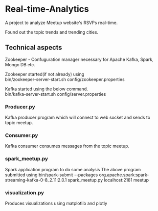 # Real-time-Analytics
A project to analyze Meetup website's RSVPs real-time. 

Found out the topic trends and trending cities.

## Technical aspects
Zookeeper - Confuguration manager necessary for Apache Kafka, Spark, Mongo DB etc.<br>
<p>Zookeeper started(if not already) using<br>
bin/zookeeper-server-start.sh config/zookeeper.properties</p>

<p>Kafka started using the below command.<br>
bin/kafka-server-start.sh config/server.properties</p>

### Producer.py
Kafka producer program which will connect to web socket and sends to topic meetup.

### Consumer.py
Kafka consumer consumes messages from the topic meetup.

### spark_meetup.py
Spark application program to do some analysis
The above program submitted using 
bin/spark-submit --packages org.apache.spark:spark-streaming-kafka-0-8_2.11:2.0.1 spark_meetup.py localhost:2181 meetup

### visualization.py
Produces visualizations using matplotlib and plotly

